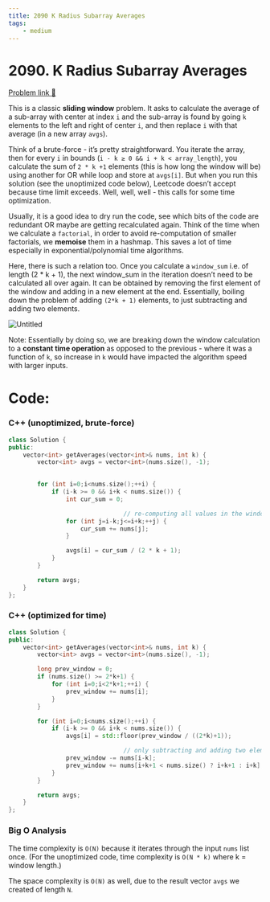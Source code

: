 ```yaml
---
title: 2090 K Radius Subarray Averages
tags:
    - medium
---
```



# 2090. K Radius Subarray Averages

[Problem link 🔗](https://leetcode.com/problems/longest-common-subsequence/) 

This is a classic **sliding window** problem. It asks to calculate the average of a sub-array with center at index `i` and the sub-array is found by going `k` elements to the left and right of center `i`, and then replace `i` with that average (in a new array `avgs`).

Think of a brute-force  - it’s pretty straightforward. You iterate the array, then for every `i` in bounds (`i - k ≥ 0 && i + k < array_length`), you calculate the sum of `2 * k +1` elements (this is how long the window will be) using another for OR while loop and store at `avgs[i]`. But when you run this solution (see the unoptimized code below), Leetcode doesn’t accept because time limit exceeds. Well, well, well - this calls for some time optimization.

Usually, it is a good idea to dry run the code, see which bits of the code are redundant OR maybe are getting recalculated again. Think of the time when we calculate a `factorial`, in order to avoid re-computation of smaller factorials, we **memoise** them in a hashmap. This saves a lot of time especially in exponential/polynomial time algorithms.

Here, there is such a relation too. Once you calculate a `window_sum` i.e. of length (2 * k + 1), the next window_sum in the iteration doesn’t need to be calculated all over again. It can be obtained by removing the first element of the window and adding in a new element at the end. Essentially, boiling down the problem of adding `(2*k + 1)` elements, to just subtracting and adding two elements.

![Untitled](2090%20K%20Radius%20Subarray%20Averages%20396a6fdd092741d68ea06c3850fe0760/Untitled.png)

Note: Essentially by doing so, we are breaking down the window calculation to a **constant time operation** as opposed to the previous - where it was a function of `k`, so increase in `k` would have impacted the algorithm speed with larger inputs.

# Code:

### C++ (unoptimized, brute-force)

```cpp
class Solution {
public:
    vector<int> getAverages(vector<int>& nums, int k) {
        vector<int> avgs = vector<int>(nums.size(), -1);

        
        for (int i=0;i<nums.size();++i) {
            if (i-k >= 0 && i+k < nums.size()) {
                int cur_sum = 0;

								// re-computing all values in the window for every iteration
                for (int j=i-k;j<=i+k;++j) {
                    cur_sum += nums[j]; 
                }

                avgs[i] = cur_sum / (2 * k + 1);
            }
        }

        return avgs;
    }
};
```

### C++ (optimized for time)

```cpp
class Solution {
public:
    vector<int> getAverages(vector<int>& nums, int k) {
        vector<int> avgs = vector<int>(nums.size(), -1);

        long prev_window = 0;
        if (nums.size() >= 2*k+1) {
            for (int i=0;i<2*k+1;++i) {
                prev_window += nums[i];
            }
        }

        for (int i=0;i<nums.size();++i) {
            if (i-k >= 0 && i+k < nums.size()) {
                avgs[i] = std::floor(prev_window / ((2*k)+1));

								// only subtracting and adding two elements 
                prev_window -= nums[i-k];
                prev_window += nums[i+k+1 < nums.size() ? i+k+1 : i+k];
            }
        }

        return avgs;
    }
};
```

### Big O Analysis

The time complexity is `O(N)` because it iterates through the input `nums` list once. (For the unoptimized code, time complexity is `O(N * k)` where k = window length.)

The space complexity is `O(N)` as well, due to the result vector `avgs` we created of length `N`.